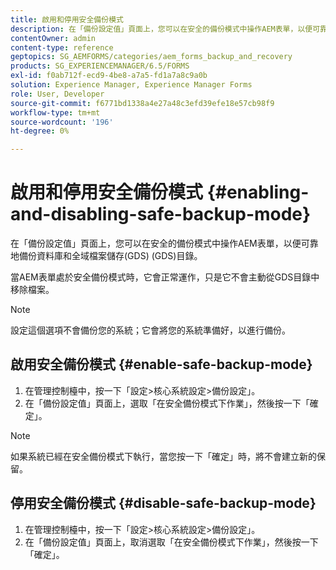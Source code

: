 ```yaml
---
title: 啟用和停用安全備份模式
description: 在「備份設定值」頁面上，您可以在安全的備份模式中操作AEM表單，以便可靠地備份資料庫和全域檔案儲存(GDS) (GDS)目錄。 瞭解如何啟用和停用安全備份模式。
contentOwner: admin
content-type: reference
geptopics: SG_AEMFORMS/categories/aem_forms_backup_and_recovery
products: SG_EXPERIENCEMANAGER/6.5/FORMS
exl-id: f0ab712f-ecd9-4be8-a7a5-fd1a7a8c9a0b
solution: Experience Manager, Experience Manager Forms
role: User, Developer
source-git-commit: f6771bd1338a4e27a48c3efd39efe18e57cb98f9
workflow-type: tm+mt
source-wordcount: '196'
ht-degree: 0%

---
```


# 啟用和停用安全備份模式 {#enabling-and-disabling-safe-backup-mode}

在「備份設定值」頁面上，您可以在安全的備份模式中操作AEM表單，以便可靠地備份資料庫和全域檔案儲存(GDS) (GDS)目錄。

當AEM表單處於安全備份模式時，它會正常運作，只是它不會主動從GDS目錄中移除檔案。

>[!NOTE]
>
>設定這個選項不會備份您的系統；它會將您的系統準備好，以進行備份。

## 啟用安全備份模式 {#enable-safe-backup-mode}

1. 在管理控制檯中，按一下「設定>核心系統設定>備份設定」。
1. 在「備份設定值」頁面上，選取「在安全備份模式下作業」，然後按一下「確定」。

>[!NOTE]
>
>如果系統已經在安全備份模式下執行，當您按一下「確定」時，將不會建立新的保留。

## 停用安全備份模式 {#disable-safe-backup-mode}

1. 在管理控制檯中，按一下「設定>核心系統設定>備份設定」。
1. 在「備份設定值」頁面上，取消選取「在安全備份模式下作業」，然後按一下「確定」。
